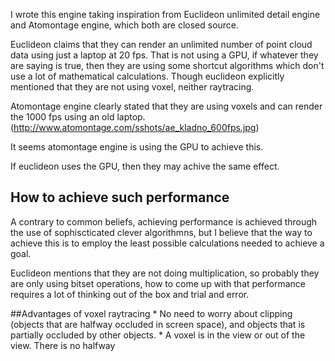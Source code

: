 I wrote this engine taking inspiration from Euclideon unlimited detail engine and Atomontage engine, which both are closed source.

Euclideon claims that they can render an unlimited number of point cloud data using just a laptop at 20 fps. That is not using a GPU, if whatever they are saying is true, then they are using some shortcut algorithms which don't use a lot of mathematical calculations. Though euclideon explicitly mentioned that they are not using voxel, neither raytracing.


Atomontage engine clearly stated that they are using voxels and can render the 1000 fps using an old laptop. 
(http://www.atomontage.com/sshots/ae_kladno_600fps.jpg)

It seems atomontage engine is using the GPU to achieve this. 

If euclideon uses the GPU, then they may achive the same effect.


## How to achieve such performance

A contrary to common beliefs, achieving performance is achieved through the use of sophiscticated clever algorithmns, but I believe that the way to achieve this is to employ the least possible calculations needed to achieve a goal.

Euclideon mentions that they are not doing multiplication, so probably they are only using bitset operations, how to come up with that performance requires a lot of thinking out of the box and trial and error.




##Advantages of voxel raytracing
	* No need to worry about clipping (objects that are halfway occluded in screen space), and objects that is partially occluded by other objects.
	* A voxel is in the view or out of the view. There is no halfway
